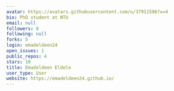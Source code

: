 ```yaml
---
avatar: https://avatars.githubusercontent.com/u/37911596?v=4
bio: PhD student at NTU
email: null
followers: 8
following: null
forks: 5
login: emadeldeen24
open_issues: 1
public_repos: 4
stars: 10
title: Emadeldeen Eldele
user_type: User
website: https://emadeldeen24.github.io/
---
```

